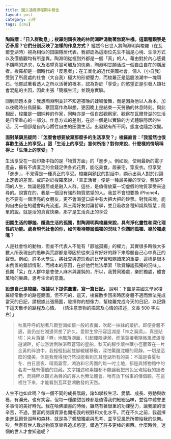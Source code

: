 ```yaml
---
title: 國文通識課程期中報告
layout: post
category: 心得
tags: [cmu]
---
```

**陶詩謂：「日入群動息」；梭羅則謂夜晚的林間湖畔湧動著無窮生機。這兩種觀察是否矛盾？它們分別反映了怎樣的作息方式？**
縱然今日世人將陶淵明與梭羅（在瓦爾登湖時）視為相似的田園隱居代表，我卻認為這兩位先生不論是心境、生活方式以及價值觀均有所差異。陶淵明從裡到外都是一個「真」的人。藉由對於內心感覺不隱瞞的追求，以及渴望真實可觸及的快樂，陶淵明甘願活成一個自由自在的隱居者。梭羅卻是一個時代的「反思者」：在工業化的近代美國社會，個人（小自我）受到了所居處的社會（大自我）極大的形塑壓力，而梭羅正是這股浪潮中一塊頑石。他嘗試著看透人之所以活著的根本，認為對於「享受」的慾望正是引發人類社會混亂的主因，因此主張「簡樸生活」並親身實驗。

回到問題本身：我想陶淵明並非不知道夜晚的蛙鳴螢舞，而是因為他以人為本，加以夜晚時分鳥歸巢、獸回窩作為聯想，更因晚上是結束一天勞動的休息時刻。與此相反，梭羅是一個純粹的作家，同時亦是一個自然觀察家，觀察在瓦爾登湖的生活是日常重心的一部分。作息方式的差別，在於一個是以實驗的方式體驗隱居的生活，另一個卻是自內心嚮往自由的田園生活。出發點有所不同，態度也隨之改變。

**面對某鎮民疑問：「怎麼會想要放棄那麼多的生活享受？」梭羅直言：「我當然也很喜歡生活上的享受。」這「生活上的享受」意何所指？對你來說，什麼樣的情境稱得上「生活上的享受」？**

生活享受在一般印象中指的是「物質方面」的「進步」。例如說，使用最新的電子產品，擁有不虞匱乏的金錢足供各式花費，能吃美食，居豪宅，穿皮衣。但享受「進步」，不見得是一種真正的享受。梭羅與鎮民的對話中，顯示出兩人對於討論上定義的差異。或許對於梭羅來說，「真正活著」便是一種最美麗的享受，體驗不同的人生，無論是隱居或是融入人群。這些，是值得放棄一切虛假的物質享受來追尋的。說實在的，我是一個沒有強烈物質慾望的人。我並不會想要換 iPhone4，也不要有一個漂亮的女朋友，更不會渴望口袋中有大把大把的鈔票。對我來說，能夠自由自在的體會時光流逝，與三兩好友討論哲學，並且吸收各種知識與智慧；簡單的說，就是活的真實快樂，那才是生活真正的享受


**田園生活的靜謐、隱逸生活的孤獨，對陶淵明與梭羅來說，具有淨化靈性和深化理性的功能。處身現代社會的你，如何看待靜謐孤獨的況味？你讚同孤獨、樂於獨處嗎？**

人是社會性的動物，但並不代表人不能有「靜謐孤獨」的權力。其實很多時候大多數人所表現出的愚昧與荒謬都是導因於從來沒有好好的靜下來聆聽自己心中真正的聲音。例如，許多大學生，將社交與遊玩看的比學習和閱讀來的重要，這樣是很本末倒置的錯誤情形，而根本的原因，在於他們無法學習「欣賞靜謐孤獨的況味」。長期「呆」在人群中是會使人麻木與遲鈍的，所以，我贊同獨處，樂於獨處，體會萬物的樂趣，思考生命的意義。

**設想自己是梭羅，根據以下提供圖畫，寫一篇日記。**
說明：下圖是美國文學家梭羅經常散步的路徑簡圖，但不巧的，這天，梭羅散步回來時因身體不適而無法完成當天的日記，請根據此張簡圖，發揮你的想像力，幫梭羅完成今天的日記，以記錄下這天散步的路程及心情。
（請注意景物的描寫及心情的描述，文長 500 字左右）」

> 秋風呼呼的刮著凡爾登湖如鏡一般的表面，吹起一抹抹的皺折。即便身體不適，我仍坐在湖邊冥想了許久。愛默生曾形容這湖是「神之淚滴」，真是貼切：片片落葉「啄」地飄落湖面，引起陣陣漣漪，而落葉接著隨微風波濤漫遊湖畔，好似游渡倒映湛藍蒼穹的星船。秋天的腳步讓林蔭小徑覆蓋在一片金黃的碎浪中。我輕輕抬起雙腳緩緩移動，深怕驚醒沈睡的寂靜。一切是這麼的優美，但是我覺得我仍然沒能看到瓦耳登湖所有的美：不論是春夏秋冬、白日黑夜、晴雨霧雪，湖泊和它周圍的每一吋土地，都是與博物館中的名畫一樣有價值的寶藏。文字描述和素描都不能讓我把景色呈現給我的讀者們，而純粹以觀光為目的的客人也無法體會。唯有放下俗事的價值觀，在這裡住下來，才能看到瓦耳登湖散發的天然。

人生不也如此嗎？每一個不同的成長階段，諸如學校生活、愛情、成長、勞動與收穫，有淚光，也有笑容，但每一種酸甜苦辣都是值得我們細細品味，並從中體會更多事情的美好時光。我在哈佛讀書的時候，雖然有著很重的功課壓力，讓我讀的很辛苦，不過，豐富的閱讀資源也開拓我的視野和文化水平。而在不久之前，我選擇走進瓦爾登湖畔和森林，就是為了體驗獨處與思考、並享受風景所帶給我的快樂。唉，無奈有世人耽於物質享樂與追求慾望，錯過了許多更棒的東西。什麼時候，迷惘的世人才會知道呢？
